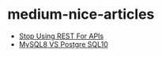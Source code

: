 # medium-nice-articles

-  [Stop Using REST For APIs](https://github.com/chaseSpace/medium-nice-articles/StopUsingRESTForAPIs.md)
-  [MySQL8 VS Postgre SQL10](https://github.com/chaseSpace/medium-nice-articles/MySQL8VSPostgreSQL10.md)

